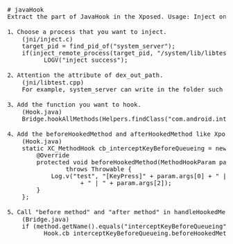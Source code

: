 <pre name="code" class="html"># javaHook
Extract the part of JavaHook in the Xposed. Usage: Inject one process to load libtest.so, then enter the Java world and hook the java function.

1、Choose a process that you want to inject.
    (jni/inject.c)
    target_pid = find_pid_of(&quot;system_server&quot;);
    if(inject_remote_process(target_pid, &quot;/system/lib/libtest.so&quot;, &quot;java_hook_test&quot;, &quot;I'm parameter!&quot;, strlen(&quot;I'm parameter!&quot;)) == 0)
		  LOGV(&quot;inject success&quot;);
		
2、Attention the attribute of dex_out_path.
    (jni/libtest.cpp)
    For example, system_server can write in the folder such as &quot;/data/dalvik-cache&quot; because the owner is system.
  
3、Add the function you want to hook.
    (Hook.java)
    Bridge.hookAllMethods(Helpers.findClass(&quot;com.android.internal.policy.impl.PhoneWindowManager&quot;), &quot;interceptKeyBeforeQueueing&quot;);
  
4、Add the beforeHookedMethod and afterHookedMethod like Xposed.
    (Hook.java)
    static XC_MethodHook cb_interceptKeyBeforeQueueing = new XC_MethodHook() {
  		@Override
  		protected void beforeHookedMethod(MethodHookParam param)
  				throws Throwable {
  			Log.v(&quot;test&quot;, &quot;[KeyPress]&quot; + param.args[0] + &quot; | &quot; + param.args[1]
  					+ &quot; | &quot; + param.args[2]);
  		}
  	};

5、Call &quot;before method&quot; and &quot;after method&quot; in handleHookedMethod.
    (Bridge.java)
    if (method.getName().equals(&quot;interceptKeyBeforeQueueing&quot;))
		  Hook.cb_interceptKeyBeforeQueueing.beforeHookedMethod(param);	
</pre>
<br />
